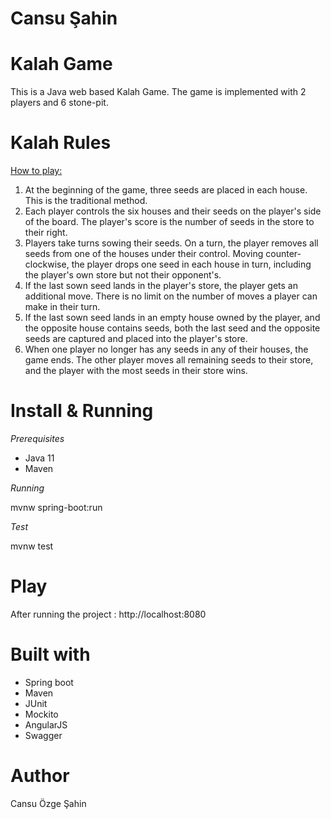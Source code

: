 # Cansu Şahin
# Kalah Game
This is a Java web based Kalah Game. The game is implemented with 2 players and 6 stone-pit.

# Kalah Rules
[How to play: ](https://www.youtube.com/watch?v=-A-djjimCcM)
1. At the beginning of the game, three seeds are placed in each house. This is the traditional method.
2. Each player controls the six houses and their seeds on the player's side of the board. The player's score is the number of seeds in the store to their right.
3. Players take turns sowing their seeds. On a turn, the player removes all seeds from one of the houses under their control. Moving counter-clockwise, the player drops one seed in each house in turn, including the player's own store but not their opponent's.
4. If the last sown seed lands in the player's store, the player gets an additional move. There is no limit on the number of moves a player can make in their turn.
5. If the last sown seed lands in an empty house owned by the player, and the opposite house contains seeds, both the last seed and the opposite seeds are captured and placed into the player's store.
6. When one player no longer has any seeds in any of their houses, the game ends. The other player moves all remaining seeds to their store, and the player with the most seeds in their store wins.

# Install & Running
_Prerequisites_
- Java 11
- Maven

_Running_

mvnw spring-boot:run

_Test_

mvnw test

# Play

After running the project : http://localhost:8080

# Built with
- Spring boot
- Maven
- JUnit
- Mockito
- AngularJS
- Swagger

# Author
Cansu Özge Şahin
